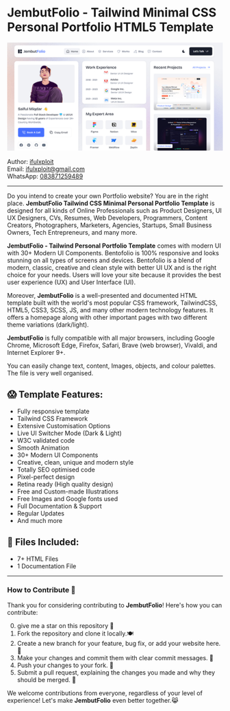 # JembutFolio - Tailwind Minimal CSS Personal Portfolio HTML5 Template
![JembutFolio - Tailwind Minimal CSS Personal Portfolio HTML5 Template](Screenshot.webp)

Author: [ifulxploit](saifulmiqdar.vercel.app)  
Email: [ifulxploit@gmail.com](mailto:ifulxploit@gmail.com)  
WhatsApp: [083871259489](wa.me/6283871259489)  

---

Do you intend to create your own Portfolio website? You are in the right place. **JembutFolio Tailwind CSS Minimal Personal Portfolio Template** is designed for all kinds of Online Professionals such as Product Designers, UI UX Designers, CVs, Resumes, Web Developers, Programmers, Content Creators, Photographers, Marketers, Agencies, Startups, Small Business Owners, Tech Entrepreneurs, and many more.

**JembutFolio - Tailwind Personal Portfolio Template** comes with modern UI with 30+ Modern UI Components. Bentofolio is 100% responsive and looks stunning on all types of screens and devices. Bentofolio is a blend of modern, classic, creative and clean style with better UI UX and is the right choice for your needs. Users will love your site because it provides the best user experience (UX) and User Interface (UI).

Moreover, **JembutFolio** is a well-presented and documented HTML template built with the world's most popular CSS framework, TailwindCSS, HTML5, CSS3, SCSS, JS, and many other modern technology features. It offers a homepage along with other important pages with two different theme variations (dark/light).

**JembutFolio** is fully compatible with all major browsers, including Google Chrome, Microsoft Edge, Firefox, Safari, Brave (web browser), Vivaldi, and Internet Explorer 9+.

You can easily change text, content, Images, objects, and colour palettes. The file is very well organised.

## 😱 Template Features:
- Fully responsive template
- Tailwind CSS Framework
- Extensive Customisation Options
- Live UI Switcher Mode (Dark & Light)
- W3C validated code
- Smooth Animation
- 30+ Modern UI Components
- Creative, clean, unique and modern style
- Totally SEO optimised code
- Pixel-perfect design
- Retina ready (High quality design)
- Free and Custom-made Illustrations
- Free Images and Google fonts used
- Full Documentation & Support
- Regular Updates
- And much more

## 📂 Files Included:
- 7+ HTML Files 
- 1 Documentation File

---

### How to Contribute 🚀
Thank you for considering contributing to **JembutFolio**! Here's how you can contribute:

0. give me a star on this repository 💫
1. Fork the repository and clone it locally.🍽️
2. Create a new branch for your feature, bug fix, or add your website here. 🌿
3. Make your changes and commit them with clear commit messages. 💌
4. Push your changes to your fork. 🫸
5. Submit a pull request, explaining the changes you made and why they should be merged. 💞

We welcome contributions from everyone, regardless of your level of experience! Let's make **JembutFolio** even better together.😹